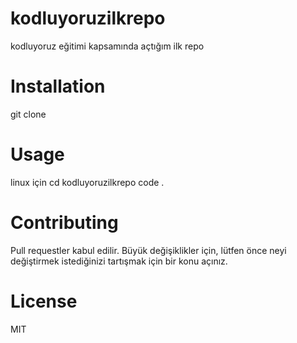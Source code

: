 # kodluyoruzilkrepo
kodluyoruz eğitimi kapsamında açtığım ilk repo
# Installation
git clone 
# Usage
linux için
cd kodluyoruzilkrepo
code .
# Contributing
Pull requestler kabul edilir. Büyük değişiklikler için, lütfen önce neyi değiştirmek istediğinizi tartışmak için bir konu açınız.
# License
MIT
